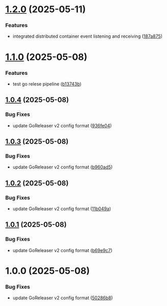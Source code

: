 # [1.2.0](https://github.com/MA-DOS/LowLevelMonitoring/compare/v1.1.0...v1.2.0) (2025-05-11)


### Features

* integrated distributed container event listening and receiving ([187a875](https://github.com/MA-DOS/LowLevelMonitoring/commit/187a8759c3667d2def04c37f2f1d2bf29cd77279))

# [1.1.0](https://github.com/MA-DOS/LowLevelMonitoring/compare/v1.0.4...v1.1.0) (2025-05-08)


### Features

* test go relese pipeline ([b13743b](https://github.com/MA-DOS/LowLevelMonitoring/commit/b13743b0fd935138a0c85c6d0a89bf24f1a4616d))

## [1.0.4](https://github.com/MA-DOS/LowLevelMonitoring/compare/v1.0.3...v1.0.4) (2025-05-08)


### Bug Fixes

* update GoReleaser v2 config format ([936fe04](https://github.com/MA-DOS/LowLevelMonitoring/commit/936fe045e4f58f5c79b2d49e2e8fe112edef224c))

## [1.0.3](https://github.com/MA-DOS/LowLevelMonitoring/compare/v1.0.2...v1.0.3) (2025-05-08)


### Bug Fixes

* update GoReleaser v2 config format ([b960ad5](https://github.com/MA-DOS/LowLevelMonitoring/commit/b960ad55375f987fdc9561c9d91846677607c207))

## [1.0.2](https://github.com/MA-DOS/LowLevelMonitoring/compare/v1.0.1...v1.0.2) (2025-05-08)


### Bug Fixes

* update GoReleaser v2 config format ([11b049a](https://github.com/MA-DOS/LowLevelMonitoring/commit/11b049a5dfe33d768c92d1c99f213880a04d21e1))

## [1.0.1](https://github.com/MA-DOS/LowLevelMonitoring/compare/v1.0.0...v1.0.1) (2025-05-08)


### Bug Fixes

* update GoReleaser v2 config format ([b69e9c7](https://github.com/MA-DOS/LowLevelMonitoring/commit/b69e9c7786f6c715cb53b09ac95a119531cef928))

# 1.0.0 (2025-05-08)


### Bug Fixes

* update GoReleaser v2 config format ([50286b8](https://github.com/MA-DOS/LowLevelMonitoring/commit/50286b823c1a18aaf50961e26751bb1b4190f243))
